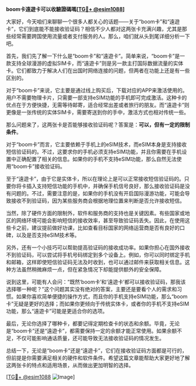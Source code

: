 **boom卡遠遊卡可以收驗證碼嗎[[TG💪+ @esim1088](https://t.me/s/esim1088)]**

大家好，今天咱们来聊聊一个很多人都关心的话题——关于“boom卡”和“遠遊卡”，它们到底能不能接收验证码？相信不少人都对这两张卡充满兴趣，尤其是那些经常需要跨国使用流量或者支付服务的人。那么，咱们就从头到尾详细分析一下吧。

首先，我们先了解一下什么是“boom卡”和“遠遊卡”。简单来说，“boom卡”是一款支持全球漫游的虚拟SIM卡，而“遠遊卡”则是另一款主打国际数据流量的实体卡。它们都致力于解决人们在出国时网络连接的问题，但两者在功能上还是有一些区别的。

对于“boom卡”来说，它主要是通过线上购买后，下载对应的APP来激活使用的。用户不需要物理卡片，只需要一部支持eSIM功能的手机即可完成激活。这种卡的优点在于方便快捷，无需等待邮寄，适合经常出差或者旅行的朋友。而“遠遊卡”则更像是一张传统的实体SIM卡，需要寄送到你的手中，激活方式也相对传统一些。

那么问题来了，这两张卡是否能够接收验证码呢？答案是：**可以，但有一定的限制条件**。

对于“boom卡”而言，它主要依赖于手机上的eSIM技术，而eSIM本身是支持接收短信验证码的。不过，这要求你的手机必须支持eSIM功能，并且你需要在手机设置中正确配置了相关的信息。如果你的手机不支持eSIM功能，那么自然无法使用“boom卡”接收验证码。

至于“遠遊卡”，由于它是实体卡，所以在理论上是可以正常接收短信验证码的。只要你将卡插入支持短信功能的手机中，并确保手机信号良好，那么接收验证码是没有问题的。不过，需要注意的是，如果你的手机没有开启国际漫游功能，可能会导致接收不到验证码，因为某些服务商会根据地理位置来判断是否允许接收短信。

当然，除了硬件方面的限制外，软件和服务商的支持也是关键因素。有些国家或地区的网络环境可能会影响短信的接收效率，甚至导致验证码丢失。因此，在使用这些卡之前，建议提前做好功课，比如查看目标国家的网络运营商是否有良好的口碑，以及是否支持eSIM技术等。

另外，还有一个小技巧可以帮助提高验证码的接收成功率。如果你担心在国外接收不到验证码，可以尝试将手机号码绑定到多个设备上。例如，你可以同时绑定手机和邮箱，这样即使短信验证码无法及时收到，也可以通过邮件来获取相关信息。这种方法虽然稍微麻烦一点，但在紧急情况下却能提供额外的安全保障。

说到这里，可能有人会问：“既然‘boom卡’和‘遠遊卡’都可以接收验证码，那我该选择哪一种呢？”这个问题其实没有绝对的答案，主要还是要看个人的需求和习惯。如果你喜欢简单便捷的操作方式，而且你的手机支持eSIM功能，那么“boom卡”无疑是更好的选择；而如果你更倾向于传统实体卡，或者你的手机不支持eSIM功能，那么“遠遊卡”可能是更适合你的选项。

最后，无论你选择了哪种卡，都要记得定期检查卡的状态和余额。毕竟，无论是“boom卡”还是“遠遊卡”，都需要保持一定的余额才能正常使用。如果余额不足，不仅可能影响通话质量，还可能导致无法接收验证码的情况发生。

总结一下，无论是“boom卡”还是“遠遊卡”，它们在接收验证码方面都是可行的，但前提是你需要满足相关的硬件和软件条件。希望这篇文章能帮助大家更好地了解这两张卡的特点和适用场景，从而做出更加明智的选择。

[[TG💪+ @esim1088](https://t.me/s/esim1088) ![Image](https://i.postimg.cc/4NQfJmqS/Snipaste-2025-05-13-00-14-12.png)]